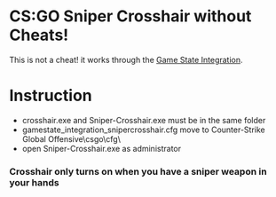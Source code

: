 # CS:GO Sniper Crosshair without Cheats!

This is not a cheat! it works through the [Game State Integration](https://developer.valvesoftware.com/wiki/Counter-Strike:_Global_Offensive_Game_State_Integration).

# Instruction
- crosshair.exe and Sniper-Crosshair.exe must be in the same folder
- gamestate_integration_snipercrosshair.cfg move to Counter-Strike Global Offensive\csgo\cfg\
- open Sniper-Crosshair.exe as administrator

### Crosshair only turns on when you have a sniper weapon in your hands
